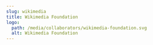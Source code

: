 ```yaml
---
slug: wikimedia
title: Wikimedia Foundation
logo:
  path: /media/collaborators/wikimedia-foundation.svg
  alt: Wikimedia Foundation
---
```

